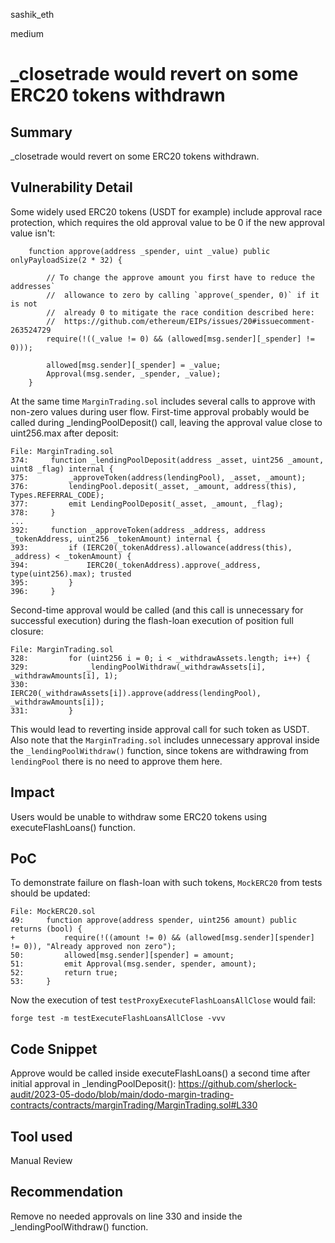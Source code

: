 sashik_eth

medium

# _closetrade would revert on some ERC20 tokens withdrawn

## Summary

_closetrade would revert on some ERC20 tokens withdrawn.

## Vulnerability Detail

Some widely used ERC20 tokens (USDT for example) include approval race protection, which requires the old approval value to be 0 if the new approval value isn't:
```solidity 
    function approve(address _spender, uint _value) public onlyPayloadSize(2 * 32) {

        // To change the approve amount you first have to reduce the addresses`
        //  allowance to zero by calling `approve(_spender, 0)` if it is not
        //  already 0 to mitigate the race condition described here:
        //  https://github.com/ethereum/EIPs/issues/20#issuecomment-263524729
        require(!((_value != 0) && (allowed[msg.sender][_spender] != 0)));

        allowed[msg.sender][_spender] = _value;
        Approval(msg.sender, _spender, _value);
    }
```

At the same time `MarginTrading.sol` includes several calls to approve with non-zero values during user flow. First-time approval probably would be called during _lendingPoolDeposit() call, leaving the approval value close to uint256.max after deposit:
```solidity
File: MarginTrading.sol
374:     function _lendingPoolDeposit(address _asset, uint256 _amount, uint8 _flag) internal {
375:         _approveToken(address(lendingPool), _asset, _amount);
376:         lendingPool.deposit(_asset, _amount, address(this), Types.REFERRAL_CODE);
377:         emit LendingPoolDeposit(_asset, _amount, _flag);
378:     }
...
392:     function _approveToken(address _address, address _tokenAddress, uint256 _tokenAmount) internal {
393:         if (IERC20(_tokenAddress).allowance(address(this), _address) < _tokenAmount) {
394:             IERC20(_tokenAddress).approve(_address, type(uint256).max); trusted 
395:         }
396:     }
```

Second-time approval would be called (and this call is unnecessary for successful execution) during the flash-loan execution of position full closure:
```solidity
File: MarginTrading.sol
328:         for (uint256 i = 0; i < _withdrawAssets.length; i++) {
329:             _lendingPoolWithdraw(_withdrawAssets[i], _withdrawAmounts[i], 1);
330:             IERC20(_withdrawAssets[i]).approve(address(lendingPool), _withdrawAmounts[i]);
331:         }
```

This would lead to reverting inside approval call for such token as USDT.
Also note that the `MarginTrading.sol` includes unnecessary approval inside the `_lendingPoolWithdraw()` function, since tokens are withdrawing from `lendingPool` there is no need to approve them here.

## Impact

Users would be unable to withdraw some ERC20 tokens using executeFlashLoans() function.

## PoC 
To demonstrate failure on flash-loan with such tokens, `MockERC20` from tests should be updated:
```solidity
File: MockERC20.sol
49:     function approve(address spender, uint256 amount) public returns (bool) {
+           require(!((amount != 0) && (allowed[msg.sender][spender] != 0)), "Already approved non zero");
50:         allowed[msg.sender][spender] = amount;
51:         emit Approval(msg.sender, spender, amount);
52:         return true;
53:     }
```

Now the execution of test `testProxyExecuteFlashLoansAllClose` would fail:
```solidity
forge test -m testExecuteFlashLoansAllClose -vvv
```

## Code Snippet

Approve would be called inside executeFlashLoans() a second time after initial approval in _lendingPoolDeposit():
https://github.com/sherlock-audit/2023-05-dodo/blob/main/dodo-margin-trading-contracts/contracts/marginTrading/MarginTrading.sol#L330

## Tool used

Manual Review

## Recommendation

Remove no needed approvals on line 330 and inside the _lendingPoolWithdraw() function.
